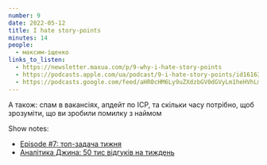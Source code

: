 ```yaml
---
number: 9
date: 2022-05-12
title: I hate story-points
minutes: 14
people:
  - максим-іщенко
links_to_listen:
  - https://newsletter.maxua.com/p/9-why-i-hate-story-points
  - https://podcasts.apple.com/ua/podcast/9-i-hate-story-points/id1616301447?i=1000560785507
  - https://podcasts.google.com/feed/aHR0cHM6Ly9uZXdzbGV0dGVyLm1heHVhLmNvbS9mZWVk/episode/aHR0cHM6Ly9uZXdzbGV0dGVyLm1heHVhLmNvbS9wLzktd2h5LWktaGF0ZS1zdG9yeS1wb2ludHM?sa=X&ved=0CAUQkfYCahcKEwjosonmtfj5AhUAAAAAHQAAAAAQAQ
---
```


А також: спам в вакансіях, апдейт по ICP, та скільки часу потрібно, щоб
зрозуміти, що ви зробили помилку з наймом

Show notes:

- [Episode #7: топ-задача тижня][1]
- [Аналітика Джина: 50 тис відгуків на тиждень][2]

[1]: /startups-are-hard/07/
[2]: https://djinni.substack.com/p/market-update-may9?s=w

